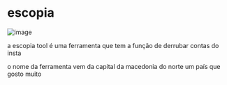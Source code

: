 # escopia

![image](https://github.com/1bisgit/escopia/assets/132788819/635f27d4-ec90-4b1f-84af-b01d54eb3c3f)

a escopia tool é uma ferramenta que tem a função de derrubar contas do insta 

o nome da ferramenta vem da capital da macedonia do norte um país que gosto muito
